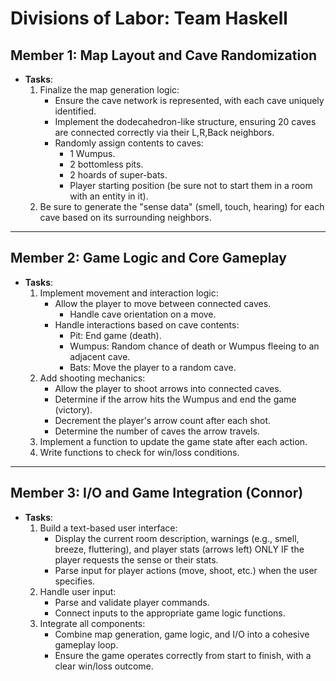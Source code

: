 <!-- PLEASE ADD/MODIFY (TO) THIS FILE IF ANY OTHER MODIFICATIONS SHOULD BE MADE, FOR ANY MEMBER ON ANY TASK. -->
<!-- If a member does modify this file please let other members know. -->

# Divisions of Labor: Team Haskell

## Member 1: Map Layout and Cave Randomization

- **Tasks**:
  1. Finalize the map generation logic:
     - Ensure the cave network is represented, with each cave uniquely identified.
     - Implement the dodecahedron-like structure, ensuring 20 caves are connected correctly via their L,R,Back neighbors.
     - Randomly assign contents to caves:
       - 1 Wumpus.
       - 2 bottomless pits.
       - 2 hoards of super-bats.
       - Player starting position (be sure not to start them in a room with an entity in it).
  2. Be sure to generate the "sense data" (smell, touch, hearing) for each cave based on its surrounding neighbors.

---

## Member 2: Game Logic and Core Gameplay

- **Tasks**:
  1. Implement movement and interaction logic:
     - Allow the player to move between connected caves.
       - Handle cave orientation on a move.
     - Handle interactions based on cave contents:
       - Pit: End game (death).
       - Wumpus: Random chance of death or Wumpus fleeing to an adjacent cave.
       - Bats: Move the player to a random cave.
  2. Add shooting mechanics:
     - Allow the player to shoot arrows into connected caves.
     - Determine if the arrow hits the Wumpus and end the game (victory).
     - Decrement the player's arrow count after each shot.
     - Determine the number of caves the arrow travels.
  3. Implement a function to update the game state after each action.
  4. Write functions to check for win/loss conditions.

---

## Member 3: I/O and Game Integration (Connor)

- **Tasks**:
  1. Build a text-based user interface:
     - Display the current room description, warnings (e.g., smell, breeze, fluttering), and player stats (arrows left) ONLY IF the player requests the sense or their stats.
     - Parse input for player actions (move, shoot, etc.) when the user specifies.
  2. Handle user input:
     - Parse and validate player commands.
     - Connect inputs to the appropriate game logic functions.
  3. Integrate all components:
     - Combine map generation, game logic, and I/O into a cohesive gameplay loop.
     - Ensure the game operates correctly from start to finish, with a clear win/loss outcome.

